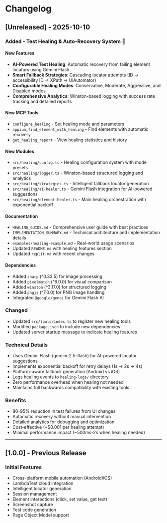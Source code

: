 # Changelog

## [Unreleased] - 2025-10-10

### Added - Test Healing & Auto-Recovery System 🎉

#### New Features
- **AI-Powered Test Healing**: Automatic recovery from failing element locators using Gemini Flash
- **Smart Fallback Strategies**: Cascading locator attempts (ID → accessibility ID → XPath → UiAutomator)
- **Configurable Healing Modes**: Conservative, Moderate, Aggressive, and Disabled modes
- **Comprehensive Analytics**: Winston-based logging with success rate tracking and detailed reports

#### New MCP Tools
- `configure_healing` - Set healing mode and parameters
- `appium_find_element_with_healing` - Find elements with automatic recovery
- `get_healing_report` - View healing statistics and history

#### New Modules
- `src/healing/config.ts` - Healing configuration system with mode presets
- `src/healing/logger.ts` - Winston-based structured logging and analytics
- `src/healing/strategies.ts` - Intelligent fallback locator generation
- `src/healing/ai-healer.ts` - Gemini Flash integration for AI-powered suggestions
- `src/healing/element-healer.ts` - Main healing orchestration with exponential backoff

#### Documentation
- `HEALING_GUIDE.md` - Comprehensive user guide with best practices
- `IMPLEMENTATION_SUMMARY.md` - Technical architecture and implementation details
- `examples/healing-example.md` - Real-world usage scenarios
- Updated `README.md` with healing features section
- Updated `replit.md` with recent changes

#### Dependencies
- Added `sharp` (^0.33.5) for image processing
- Added `pixelmatch` (^6.0.0) for visual comparison
- Added `winston` (^3.17.0) for structured logging
- Added `pngjs` (^7.0.0) for PNG image handling
- Integrated `@google/genai` for Gemini Flash AI

### Changed
- Updated `src/tools/index.ts` to register new healing tools
- Modified `package.json` to include new dependencies
- Updated server startup message to indicate healing features

### Technical Details
- Uses Gemini Flash (gemini-2.5-flash) for AI-powered locator suggestions
- Implements exponential backoff for retry delays (1s → 2s → 4s)
- Platform-aware fallback generation (Android vs iOS)
- Logs healing events to `healing-logs/` directory
- Zero performance overhead when healing not needed
- Maintains full backwards compatibility with existing tools

### Benefits
- 80-95% reduction in test failures from UI changes
- Automatic recovery without manual intervention
- Detailed analytics for debugging and optimization
- Cost-effective (~$0.001 per healing attempt)
- Minimal performance impact (~500ms-2s when healing needed)

---

## [1.0.0] - Previous Release

### Initial Features
- Cross-platform mobile automation (Android/iOS)
- LambdaTest cloud integration
- Intelligent locator generation
- Session management
- Element interactions (click, set value, get text)
- Screenshot capture
- Test code generation
- Page Object Model support

